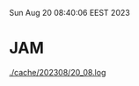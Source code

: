 Sun Aug 20 08:40:06 EEST 2023
# JAM
<a href='./cache/202308/20_08.log'>./cache/202308/20_08.log</a>
